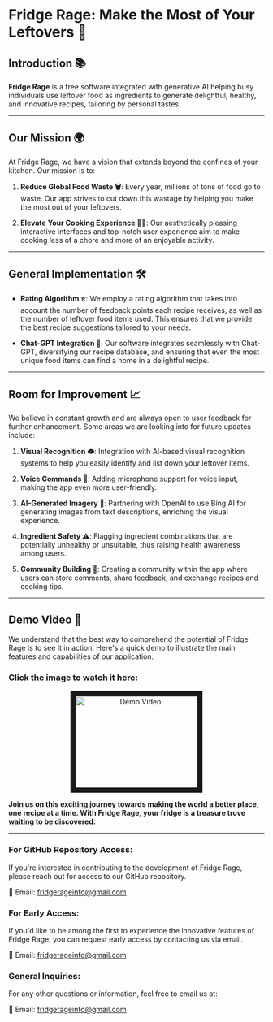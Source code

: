 # Fridge Rage: Make the Most of Your Leftovers 🍲

## Introduction 📚

**Fridge Rage** is a free software integrated with generative AI helping busy individuals use leftover food as ingredients to generate delightful, healthy, and innovative recipes, tailoring by personal tastes.

---

## Our Mission 🌍

At Fridge Rage, we have a vision that extends beyond the confines of your kitchen. Our mission is to:

1. **Reduce Global Food Waste 🗑️**: Every year, millions of tons of food go to waste. Our app strives to cut down this wastage by helping you make the most out of your leftovers.

2. **Elevate Your Cooking Experience 👩‍🍳**: Our aesthetically pleasing interactive interfaces and top-notch user experience aim to make cooking less of a chore and more of an enjoyable activity.
---

## General Implementation 🛠️

- **Rating Algorithm ⭐**: We employ a rating algorithm that takes into account the number of feedback points each recipe receives, as well as the number of leftover food items used. This ensures that we provide the best recipe suggestions tailored to your needs.

- **Chat-GPT Integration 💬**: Our software integrates seamlessly with Chat-GPT, diversifying our recipe database, and ensuring that even the most unique food items can find a home in a delightful recipe.

---

## Room for Improvement 📈

We believe in constant growth and are always open to user feedback for further enhancement. Some areas we are looking into for future updates include:

1. **Visual Recognition 👁️**: Integration with AI-based visual recognition systems to help you easily identify and list down your leftover items.

2. **Voice Commands 🎤**: Adding microphone support for voice input, making the app even more user-friendly.

3. **AI-Generated Imagery 🎨**: Partnering with OpenAI to use Bing AI for generating images from text descriptions, enriching the visual experience.

4. **Ingredient Safety ⚠️**: Flagging ingredient combinations that are potentially unhealthy or unsuitable, thus raising health awareness among users.

5. **Community Building 🤝**: Creating a community within the app where users can store comments, share feedback, and exchange recipes and cooking tips.

---
## Demo Video 🎥

We understand that the best way to comprehend the potential of Fridge Rage is to see it in action. Here's a quick demo to illustrate the main features and capabilities of our application.

### Click the image to watch it here:

<div align="center">
  <a href="http://www.youtube.com/watch?feature=player_embedded&v=VIDEO_ID" target="_blank">
    <img src="https://th.bing.com/th/id/R.6af6fd9c37f0de4abb34ea0fd20acce3?rik=55mqMmrTutVR0Q&pid=ImgRaw&r=0" 
    alt="Demo Video" width="240" height="180" border="10" />
  </a>
</div>

**Join us on this exciting journey towards making the world a better place, one recipe at a time. With Fridge Rage, your fridge is a treasure trove waiting to be discovered.**

---
### For GitHub Repository Access:

If you're interested in contributing to the development of Fridge Rage, please reach out for access to our GitHub repository.

📧 Email: [fridgerageinfo@gmail.com](mailto:fridgerageinfo@gmail.com)

### For Early Access:

If you'd like to be among the first to experience the innovative features of Fridge Rage, you can request early access by contacting us via email.

📧 Email: [fridgerageinfo@gmail.com](mailto:fridgerageinfo@gmail.com)

### General Inquiries:

For any other questions or information, feel free to email us at:

📧 Email: [fridgerageinfo@gmail.com](mailto:fridgerageinfo@gmail.com)
